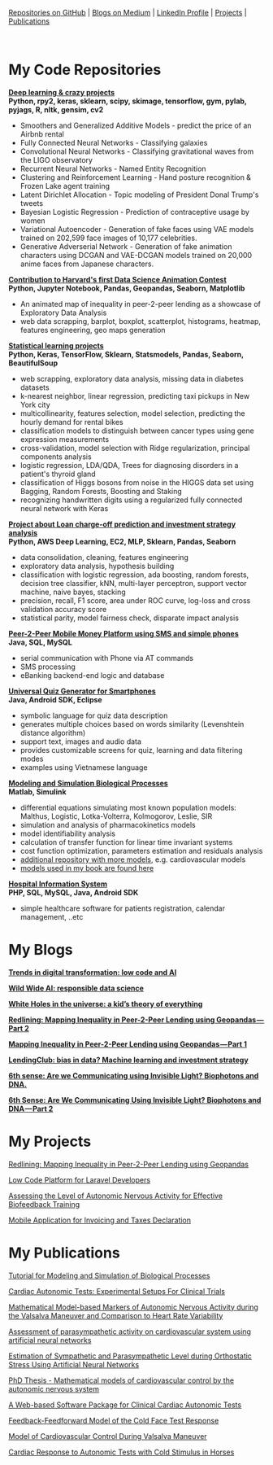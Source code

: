 
[Repositories on GitHub](#my-code-repositories) |  [Blogs on Medium](#my-blogs) | [LinkedIn Profile](https://www.linkedin.com/in/michelkana/) | [Projects](#my-projects) | [Publications](#my-publications)

<br>

# My Code Repositories

**[Deep learning & crazy projects](https://github.com/michelkana/Deep-learning-projects)**
<br>**Python, rpy2, keras, sklearn, scipy, skimage, tensorflow, gym, pylab, pyjags, R, nltk, gensim, cv2**<br>
- Smoothers and Generalized Additive Models - predict the price of an Airbnb rental
- Fully Connected Neural Networks - Classifying galaxies
- Convolutional Neural Networks - Classifying gravitational waves from the LIGO observatory
- Recurrent Neural Networks - Named Entity Recognition
- Clustering and Reinforcement Learning - Hand posture recognition & Frozen Lake agent training
- Latent Dirichlet Allocation - Topic modeling of President Donal Trump's tweets
- Bayesian Logistic Regression - Prediction of contraceptive usage by women
- Variational Autoencoder - Generation of fake faces using VAE models trained on 202,599 face images of 10,177 celebrities.
- Generative Adverserial Network - Generation of fake animation characters using DCGAN and VAE-DCGAN models trained on 20,000 anime faces from Japanese characters.

**[Contribution to Harvard's first Data Science Animation Contest](https://github.com/michelkana/Harvard-DS-Animation)** 
<br>**Python, Jupyter Notebook, Pandas, Geopandas, Seaborn, Matplotlib**<br> 
- An animated map of inequality in peer-2-peer lending as a showcase of Exploratory Data Analysis
- web data scrapping, barplot, boxplot, scatterplot, histograms, heatmap, features engineering, geo maps generation


**[Statistical learning projects](https://github.com/michelkana/Statistical-Learning-Projects)**
<br>**Python, Keras, TensorFlow, Sklearn, Statsmodels, Pandas, Seaborn, BeautifulSoup**<br>
- web scrapping, exploratory data analysis, missing data in diabetes datasets
- k-nearest neighbor, linear regression, predicting taxi pickups in New York city
- multicollinearity, features selection, model selection, predicting the hourly demand for rental bikes
- classification models to distinguish between cancer types using gene expression measurements
- cross-validation, model selection with Ridge regularization, principal components analysis
- logistic regression, LDA/QDA, Trees for diagnosing disorders in a patient's thyroid gland
- classification of Higgs bosons from noise in the HIGGS data set using Bagging, Random Forests, Boosting and Staking
- recognizing handwritten digits using a regularized fully connected neural network with Keras


**[Project about Loan charge-off prediction and investment strategy analysis](https://github.com/michelkana/lendingclub)**
<br>**Python, AWS Deep Learning, EC2, MLP, Sklearn, Pandas, Seaborn**<br>
- data consolidation, cleaning, features engineering
- exploratory data analysis, hypothesis building
- classification with logistic regression, ada boosting, random forests, decision tree classifier, kNN, multi-layer perceptron, support vector machine, naive bayes, stacking
- precision, recall, F1 score, area under ROC curve, log-loss and cross validation accuracy score
- statistical parity, model fairness check, disparate impact analysis



**[Peer-2-Peer Mobile Money Platform using SMS and simple phones](https://github.com/michelkana/SMS-mobile-money-platform)**
<br>**Java, SQL, MySQL**<br>
- serial communication with Phone via AT commands
- SMS processing
- eBanking backend-end logic and database



**[Universal Quiz Generator for Smartphones](https://github.com/michelkana/Universal-Quiz-Generator)**
<br>**Java, Android SDK, Eclipse**<br>
- symbolic language for quiz data description
- generates multiple choices based on words similarity (Levenshtein distance algorithm)
- support text, images and audio data
- provides customizable screens for quiz, learning and data filtering modes
- examples using Vietnamese language



**[Modeling and Simulation Biological Processes](https://github.com/michelkana/17ABBMS-Modelling-and-Simulation-Course)**
<br>**Matlab, Simulink**<br>
- differential equations simulating most known population models: Malthus, Logistic, Lotka-Volterra, Kolmogorov, Leslie, SIR
- simulation and analysis of pharmacokinetics models
- model identifiability analysis
- calculation of transfer function for linear time invariant systems
- cost function optimization, parameters estimation and residuals analysis
- [additional repository with more models](https://github.com/michelkana/17PBBMS-Modelling-and-Simulation-Lab), e.g. cardiovascular models
- [models used in my book are found here](https://github.com/michelkana/Modeling-Tutorial)



**[Hospital Information System](https://github.com/michelkana/17PBINIS-Hospital-Information-System-Lab)**
<br>**PHP, SQL, MySQL, Java, Android SDK**<br>
- simple healthcare software for patients registration, calendar management, ..etc



# My Blogs

**[Trends in digital transformation: low code and AI](https://www.linkedin.com/pulse/trends-digital-transformation-low-code-ai-michel-kana-phd)**
<br>

**[Wild Wide AI: responsible data science](https://towardsdatascience.com/wild-wide-ai-responsible-data-science-16b860e1efe9)**
<br>

**[White Holes in the universe: a kid’s theory of everything](https://medium.com/@michel.kana/white-holes-a-kids-theory-of-everything-e7c435d35d67)**
<br>

**[Redlining: Mapping Inequality in Peer-2-Peer Lending using Geopandas — Part 2](https://towardsdatascience.com/redlining-mapping-inequality-in-peer-2-peer-lending-using-geopandas-part-2-9d8af584df0b)**


**[Mapping Inequality in Peer-2-Peer Lending using Geopandas — Part 1](https://towardsdatascience.com/mapping-inequality-in-peer-2-peer-lending-using-geopandas-part-1-b8c7f883d1ba)**

**[LendingClub: bias in data? Machine learning and investment strategy](https://medium.com/@michel.kana/lendingclub-bias-in-data-machine-learning-and-investment-strategy-3a3bd1c65f0)**

**[6th sense: Are we Communicating using Invisible Light? Biophotons and DNA.](https://medium.com/@michel.kana/6th-sense-are-we-communicating-using-invisible-light-biophotons-and-dna-847c13edae4f)**

**[6th Sense: Are We Communicating Using Invisible Light? Biophotons and DNA — Part 2](https://medium.com/@michel.kana/6th-sense-are-we-communicating-using-invisible-light-biophotons-and-dna-part-2-1166bed3a852)**

# My Projects

[Redlining: Mapping Inequality in Peer-2-Peer Lending using Geopandas](https://towardsdatascience.com/mapping-inequality-in-peer-2-peer-lending-using-geopandas-part-1-b8c7f883d1ba)

[Low Code Platform for Laravel Developers](https://www.digintu.tech/)

[Assessing the Level of Autonomic Nervous Activity for Effective Biofeedback Training](https://arxiv.org/abs/1902.05845)

[Mobile Application for Invoicing and Taxes Declaration](https://play.google.com/store/apps/details?id=eu.unicornsystems.osvc&hl=en)

# My Publications

[Tutorial for Modeling and Simulation of Biological Processes](https://www.amazon.com/dp/B07MRFH8ZW)

[Cardiac Autonomic Tests: Experimental Setups For Clinical Trials](https://t.co/75WjCYu7X6)

[Mathematical Model-based Markers of Autonomic Nervous Activity during the Valsalva Maneuver and Comparison to Heart Rate Variability](http://www.sciencedirect.com/science/article/pii/S1746809411000413)

[Assessment of parasympathetic activity on cardiovascular system using artificial neural networks](http://www.medvik.cz/bmc/view.do?cgid=858999&ctype=iso)

[Estimation of Sympathetic and Parasympathetic Level during Orthostatic Stress Using Artificial Neural Networks](http://link.springer.com/chapter/10.1007%2F978-3-642-05022-0_73)

[PhD Thesis - Mathematical models of cardiovascular control by the autonomic nervous system](https://arxiv.org/abs/1901.05071)

[A Web-based Software Package for Clinical Cardiac Autonomic Tests](http://ieeexplore.ieee.org/xpl/login.jsp?tp=&arnumber=5302045&url=http%3A%2F%2Fieeexplore.ieee.org%2Fxpls%2Fabs_all.jsp%3Farnumber%3D5302045)

[Feedback-Feedforward Model of the Cold Face Test Response](http://link.springer.com/chapter/10.1007%2F978-3-642-03882-2_430)

[Model of Cardiovascular Control During Valsalva Maneuver](http://ieeexplore.ieee.org/xpl/login.jsp?tp=&arnumber=5394408&url=http%3A%2F%2Fieeexplore.ieee.org%2Fxpls%2Fabs_all.jsp%3Farnumber%3D5394408)

[Cardiac Response to Autonomic Tests with Cold Stimulus in Horses](https://www.muni.cz/research/publications/860044)
